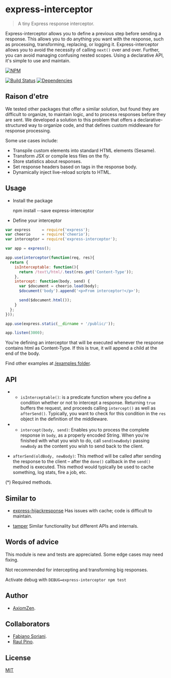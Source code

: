 # express-interceptor

>A tiny Express response interceptor.

Express-interceptor allows you to define a previous step before sending a response. This allows you to do anything you want with the response, such as processing, transforming, replacing, or logging it. Express-interceptor allows you to avoid the necessity of calling `next()` over and over. Further, you can avoid managing confusing nested scopes. Using a declarative API, it's simple to use and maintain. 

[![NPM](https://nodei.co/npm/express-interceptor.png)](https://nodei.co/npm/express-interceptor/)

[![Build Status](https://travis-ci.org/axiomzen/express-interceptor.svg)](https://travis-ci.org/axiomzen/express-interceptor) [![Dependencies](https://david-dm.org/axiomzen/express-interceptor.png)](https://david-dm.org/axiomzen/express-interceptor.png)

## Raison d'etre

We tested other packages that offer a similar solution, but found they are difficult to organize, to maintain logic, and to process responses before they are sent. We developed a solution to this problem that offers a declarative-structured way to organize code, and that defines custom middleware for response processing.

Some use cases include:

- Transpile custom elements into standard HTML elements (Sesame).
- Transform JSX or compile less files on the fly.
- Store statistics about responses.
- Set response headers based on tags in the response body.
- Dynamically inject live-reload scripts to HTML.

## Usage

* Install the package

    npm install --save express-interceptor

* Define your interceptor

```javascript
var express     = require('express');
var cheerio     = require('cheerio');
var interceptor = require('express-interceptor');

var app = express();

app.use(interceptor(function(req, res){
  return {
    isInterceptable: function(){
      return /text\/html/.test(res.get('Content-Type'));
    },
    intercept: function(body, send) {
      var $document = cheerio.load(body);
      $document('body').append('<p>From interceptor!</p>');

      send($document.html());
    }
  };
}));

app.use(express.static(__dirname + '/public/'));

app.listen(3000);

```

You're defining an interceptor that will be executed whenever the response contains html as Content-Type. If this is true, it will append a child at the end of the body.

Find other examples at [/examples folder](https://github.com/axiomzen/express-interceptor/tree/master/examples).

## API

* * `isInterceptable()`: is a predicate function where you define a condition whether or not to intercept a response. Returning `true` buffers the request, and proceeds calling `intercept()` as well as `afterSend()`. Typically, you want to check for this condition in the `res` object in the definition of the middleware.

* * `intercept(body, send)`: Enables you to process the complete response in `body`, as a  properly encoded String. When you're finished with what you wish to do, call `send(newBody)` passing `newBody` as the content you wish to send back to the client.

* `afterSend(oldBody, newBody)`: This method will be called after sending the response to the client – after the `done()` callback in the `send()` method is executed. This method would typically be used to cache something, log stats, fire a job, etc.

(*) Required methods.

## Similar to

- [express-hijackresponse](https://github.com/papandreou/express-hijackresponse)
Has issues with cache; code is difficult to maintain. 

- [tamper](https://www.npmjs.com/package/tamper)
Similar functionality but different APIs and internals.

## Words of advice

This module is new and tests are appreciated. Some edge cases may need fixing. 

Not recommended for intercepting and transforming big responses. 

Activate debug with `DEBUG=express-interceptor npm test`

## Author

* [AxiomZen](https://www.axiomzen.co/).

## Collaborators

* [Fabiano Soriani](https://github.com/flockonus).
* [Raul Pino](https://github.com/p1nox).

## License

  [MIT](LICENSE)
